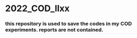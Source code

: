 # 2022_COD_llxx
### this repository is used to save the codes in my COD experiments. reports are not contained.
